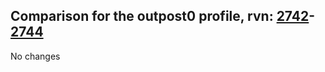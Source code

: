## Comparison for the outpost0 profile, rvn: [2742](https://github.com/PRO100KatYT/FortniteProfileRevisions/tree/main/profiles/outpost0/2742%20outpost0.json)-[2744](https://github.com/PRO100KatYT/FortniteProfileRevisions/tree/main/profiles/outpost0/2744%20outpost0.json)

No changes
